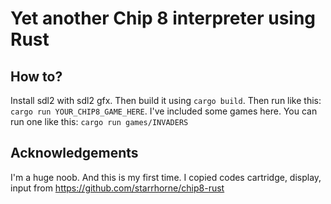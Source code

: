 # Yet another Chip 8 interpreter using Rust

## How to?

Install sdl2 with sdl2 gfx. Then build it using ```cargo build```. Then run like this: ```cargo run YOUR_CHIP8_GAME_HERE```.
I've included some games here. You can run one like this: ```cargo run games/INVADERS```

## Acknowledgements

I'm a huge noob. And this is my first time. I copied codes cartridge, display, input from <https://github.com/starrhorne/chip8-rust>
